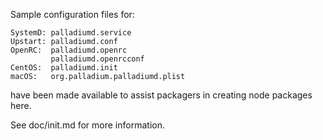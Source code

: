 Sample configuration files for:
```
SystemD: palladiumd.service
Upstart: palladiumd.conf
OpenRC:  palladiumd.openrc
         palladiumd.openrcconf
CentOS:  palladiumd.init
macOS:   org.palladium.palladiumd.plist
```
have been made available to assist packagers in creating node packages here.

See doc/init.md for more information.
